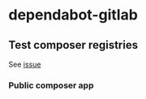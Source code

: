 # dependabot-gitlab

## Test composer registries

See [issue](https://gitlab.com/dependabot-gitlab/dependabot/-/issues/494)

### Public composer app
